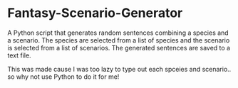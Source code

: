 # Fantasy-Scenario-Generator
A Python script that generates random sentences combining a species and a scenario.
The species are selected from a list of species and the scenario is selected from a list of scenarios.
The generated sentences are saved to a text file.


This was made cause I was too lazy to type out each spceies and scenario.. so why not use Python to do it for me!

